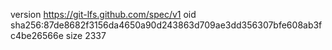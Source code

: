 version https://git-lfs.github.com/spec/v1
oid sha256:87de8682f3156da4650a90d243863d709ae3dd356307bfe608ab3fc4be26566e
size 2337
